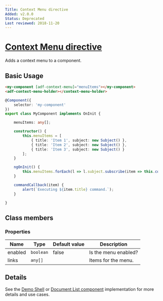 ```yaml
---
Title: Context Menu directive
Added: v2.0.0
Status: Deprecated
Last reviewed: 2018-11-20
---
```


# [Context Menu directive](../../../lib/core/src/lib/context-menu/context-menu.directive.ts "Defined in context-menu.directive.ts")

Adds a context menu to a component.

## Basic Usage

```html
<my-component [adf-context-menu]="menuItems"></my-component>
<adf-context-menu-holder></context-menu-holder>
```

```ts
@Component({
    selector: 'my-component'
})
export class MyComponent implements OnInit {

    menuItems: any[];

    constructor() {
        this.menuItems = [
            { title: 'Item 1', subject: new Subject() },
            { title: 'Item 2', subject: new Subject() },
            { title: 'Item 3', subject: new Subject() }
        ];
    }

    ngOnInit() {
        this.menuItems.forEach(l => l.subject.subscribe(item => this.commandCallback(item)));
    }

    commandCallback(item) {
        alert(`Executing ${item.title} command.`);
    }

}
```

## Class members

### Properties

| Name | Type | Default value | Description |
| ---- | ---- | ------------- | ----------- |
| enabled | `boolean` | false | Is the menu enabled? |
| links | `any[]` |  | Items for the menu. |

## Details

See the [Demo Shell](../../../demo-shell/README.md)
or [Document List component](../../content-services/components/document-list.component.md) implementation for more details and use cases.
